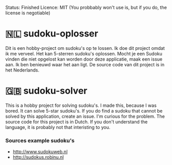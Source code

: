 Status: Finished
Licence: MIT (You probbably won't use is, but if you do, the license is negotiable)

# 🇳🇱 sudoku-oplosser
Dit is een hobby-project om sudoku's op te lossen. Ik doe dit project omdat ik me verveel. Het kan 5-sterren sudoku's oplossen. Mocht je een Sudoku vinden die niet opgelost kan worden door deze applicatie, maak een issue aan. Ik ben benieuwd waar het aan ligt. De source code van dit project is in het Nederlands.

# 🇬🇧 sudoku-solver
This is a hobby project for solving sudoku's. I made this, because I was bored. It can solve 5-star sudoku's. If you do find a sudoku that cannot be solved by this application, create an issue. I'm curious for the problem. The source code for this project is in Dutch. If you don't understand the language, it is probably not that interisting to you.

### Sources example sudoku's
* http://www.sudokuweb.nl
* http://sudokus.robinu.nl
